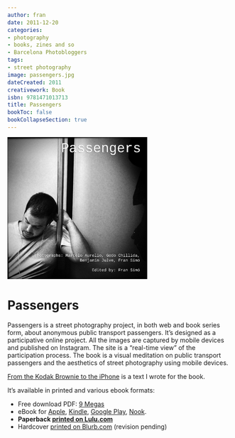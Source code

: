 ```yaml
---
author: fran
date: 2011-12-20
categories:
- photography
- books, zines and so
- Barcelona Photobloggers
tags: 
- street photography 
image: passengers.jpg
dateCreated: 2011
creativework: Book
isbn: 9781471013713
title: Passengers
bookToc: false
bookCollapseSection: true
---
```


![passengers.jpg](passengers.jpg)

# Passengers

Passengers is a street photography project, in both web and book series form, about anonymous public transport
passengers. It’s designed as a participative online project. All the images are captured by mobile devices and published
on Instagram. The site is a “real-time view” of the participation process. The book is a visual meditation on public
transport passengers and the aesthetics of street photography using mobile devices.

[From the Kodak Brownie to the iPhone](From_the_Kodak_Brownie_to_the_iPhone) is a text I wrote for the book.

It’s available in printed and various ebook formats:

<ul>
<li>Free download PDF: <a href="http://passengers-streetphotography.com/wp-content/uploads/2011/12/Passengers_v4_1_4_full_en_PDF.pdf">9 Megas</a></li>
<li>eBook for <a href="http://passengers-streetphotography.com/wp-content/uploads/2011/12/Passengers_en.epub">Apple</a>, <a href="http://passengers-streetphotography.com/wp-content/uploads/2011/12/Passengers_en.mobi">Kindle</a>, <a href="http://books.google.es/books?id=OIzGOE3xdekC&amp;lpg=PP1&amp;pg=PP1#v=onepage&amp;q&amp;f=false">Google Play</a>, <a href="http://passengers-streetphotography.com/wp-content/uploads/2011/12/Passengers_en.epub">Nook</a>.</li>
<li><strong>Paperback <a href="https://www.lulu.com/shop/benjam%C3%ADn-julve-and-godo-chillida-and-marcelo-aurelio-and-fran-sim%C3%B3/passengers/paperback/product-1zk577dv.html?q=Passengers&page=1&pageSize=4">printed on Lulu.com</a></strong></li>
<li>Hardcover <a href="http://es.blurb.com/bookstore/detail/2860658">printed on Blurb.com</a> (revision pending)</li>
</ul>
